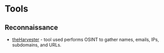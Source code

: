 # Tools

## Reconnaissance

- [theHarvester](https://github.com/laramies/theHarvester) - tool used performs OSINT to gather names, emails, IPs, subdomains, and URLs.
